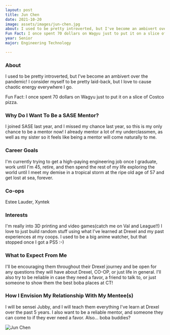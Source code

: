 ```yaml
---
layout: post
title: Jun Chen 
date: 2021-10-20
image: assets/images/jun-chen.jpg
about: I used to be pretty introverted, but I've become an ambivert over the pandemic. I consider myself to be pretty laid-back, but I love to cause chaotic energy everywhere I go. 
Fun Fact: I once spent 70 dollars on Wagyu just to put it on a slice of Costco pizza. 
year: Senior
major: Engineering Technology

---
```


### About

I used to be pretty introverted, but I've become an ambivert over the pandemic!
I consider myself to be pretty laid-back, but I love to cause chaotic energy everywhere I go. 

Fun Fact: I once spent 70 dollars on Wagyu just to put it on a slice of Costco pizza. 

### Why Do I Want To Be a SASE Mentor?

I joined SASE last year, and I missed my chance last year, so this is my only chance to be a mentor now! I already mentor a lot of my underclassmen, as well as my sister so it feels like being a mentor will come naturally to me. 

### Career Goals

I'm currently trying to get a high-paying engineering job once I graduate, work until I'm 45, retire, and then spend the rest of my life exploring the world until I meet my demise in a tropical storm at the ripe old age of 57 and get lost at sea, forever. 

### Co-ops

Estee Lauder, Xyntek

### Interests

I'm really into 3D printing and video games(catch me on Val and League!!) I love to just build random stuff using what I've learned at Drexel and my past experiences at my coops. I used to be a big anime watcher, but that stopped once I got a PS5 :-)

### What to Expect From Me

I'll be encouraging them throughout their Drexel journey and be open for any questions they will have about Drexel, CO-OP, or just life in general. I'll also try to be reliable in case they need a favor, a friend to talk to, or just someone to show them the best boba places at CT!

### How I Envision My Relationship With My Mentee(s) 

I will be sensei Jubby, and I will teach them everything I've learn at Drexel over the past 5 years. I also want to be a reliable mentor, and someone they can come to if they ever need a favor. Also... boba buddies? 

<div class="text-center my-5">
    <img src="https://sase-drexel.github.io/mentorship-2021/assets/images/jun-chen.jpg" alt="Jun Chen" class="rounded post-img" />
</div>
